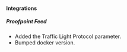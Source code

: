 
#### Integrations
##### Proofpoint Feed
- Added the Traffic Light Protocol parameter.
- Bumped docker version.
